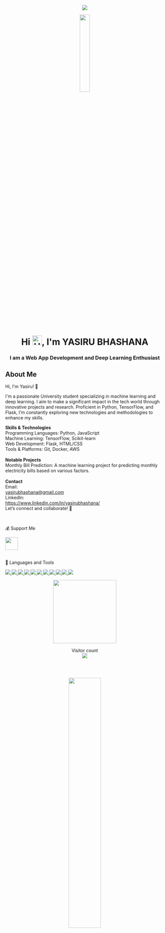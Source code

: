 <p align="center">
  <img src="https://readme-typing-svg.herokuapp.com/?lines=YASIRU+BHASHANA&font=Fira%20Code&center=true&width=380&height=50">
</p>


<p align="center"><a href="#"><img width="25%" height="25%" src="https://i.imgur.com/oFZylZt.png" /></a></p>



  

<h1 align="center">Hi <img src="https://media.giphy.com/media/hvRJCLFzcasrR4ia7z/giphy.gif" height="30px" alt="Hey"></b>, I'm YASIRU BHASHANA</h1>
<h3 align="center">I am a Web App Development and Deep Learning Enthusiast</h3>

## About Me

Hi, I'm Yasiru! 👋

I'm a passionate University student specializing in machine learning and deep learning. I aim to make a significant impact in the tech world through innovative projects and research. Proficient in Python, TensorFlow, and Flask, I’m constantly exploring new technologies and methodologies to enhance my skills.

<b>Skills & Technologies </b> </br>
Programming Languages: Python, JavaScript </br>
Machine Learning: TensorFlow, Scikit-learn </br>
Web Development: Flask, HTML/CSS </br>
Tools & Platforms: Git, Docker, AWS </br></br>
<b>Notable Projects</b> </br>
Monthly Bill Prediction: A machine learning project for predicting monthly electricity bills based on various factors. </br></br>
<b>Contact </b></br>
Email:</br> yasirubhashana@gmail.com </br>
LinkedIn:</br> https://www.linkedin.com/in/yasirubhashana/  </br>
Let’s connect and collaborate! 🚀

</br>

<p>💰 Support Me</p>
<a href="https://t.me/YasiruB" target="_blank"><img height="40" src="https://az743702.vo.msecnd.net/cdn/kofi3.png"/></a>

</br>
</br>

<p>🚀 Languages and Tools</p>
<!-- List of icons - https://icons8.com/ -->
<p align="left"> 
    <a href="https://www.java.com" target="_blank"> <img src="https://img.icons8.com/color/48/000000/java-coffee-cup-logo.png"/> </a>
    <!-- Add more icons as needed -->
    <a href="https://www.python.org" target="_blank"> <img src="https://img.icons8.com/color/48/000000/python.png"/> </a>
    <a href="https://www.javascript.com/" target="_blank"> <img src="https://img.icons8.com/color/48/000000/javascript.png"/> </a>
    <a href="https://reactjs.org/" target="_blank"> <img src="https://img.icons8.com/color/48/000000/react-native.png"/> </a>
    <a href="https://www.mongodb.com/" target="_blank"> <img src="https://img.icons8.com/color/48/000000/mongodb.png"/> </a>
    <a href="https://firebase.google.com/" target="_blank"> <img src="https://img.icons8.com/color/48/000000/firebase.png"/> </a>
    <a href="https://nodejs.org/" target="_blank"> <img src="https://img.icons8.com/color/48/000000/nodejs.png"/> </a>
    <a href="https://www.mysql.com/" target="_blank"> <img src="https://img.icons8.com/color/48/000000/mysql-logo.png"/> </a>
    <a href="https://www.postgresql.org/" target="_blank"> <img src="https://img.icons8.com/color/48/000000/postgreesql.png"/> </a>
    <a href="https://www.docker.com/" target="_blank"> <img src="https://img.icons8.com/color/48/000000/docker.png"/> </a>
    <a href="https://git-scm.com/" target="_blank"> <img src="https://img.icons8.com/color/48/000000/git.png"/> </a>
</p>


<p> </p>
<!-- GitHub Stats -->
<p align="center">
<a href="#">
  <img height=200 align="center" src="https://my-stats-43gk.vercel.app/api?username=Yasiru666&show_icons=true&theme=radical&hide=contribs,issues&show=discussions_answered&rank_icon=github&include_all_commits=true&card_width=150" />
</a>
</p>
<!-- Test-->
<!-- Top Languages
<a href="#">
  <img height=150 align="center"  src="https://my-stats-43gk.vercel.app/api/top-langs/?username=Yasiru666&hide=html,scss,css&langs_count=8&layout=compact&theme=radical&card_width=150" />
</a>
--> 









<p> </p>
<!-- Visitor Count -->
<p align="center">
  Visitor count<br>
  <img src="https://profile-counter.glitch.me/Yasiru666/count.svg" />
</p>
</br>
</br>

<!--people img -->
<p align="center"><a href="#"><img width="45%" height="45%" src="https://i.imgur.com/Q9f7bPg.gif" /></a></p>


<!-- Feel free to add more sections like My GitHub Stats, Connect with Me, etc. -->



<!-- Contributions 
<a href="#">
  <img src="contributions.svg">
</a>
-->



<!---
Yasiru666/Yasiru666 is a ✨ special ✨ repository because its `README.md` (this file) appears on your GitHub profile.
You can click the Preview link to take a look at your changes.
--->
